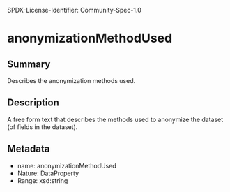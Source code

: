 SPDX-License-Identifier: Community-Spec-1.0

# anonymizationMethodUsed

## Summary

Describes the anonymization methods used.

## Description

A free form text that describes the methods used to anonymize the dataset (of fields in the dataset).

## Metadata

- name: anonymizationMethodUsed
- Nature: DataProperty
- Range: xsd:string
